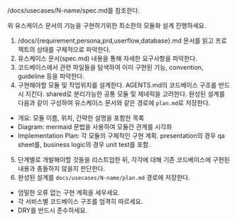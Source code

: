 /docs/usecases/N-name/spec.md를 참조한다.

위 유스케이스 문서의 기능을 구현하기위한 최소한의 모듈화 설계 진행하세요.

1. /docs/{requirement,persona,prd,userflow,database}.md 문서를 읽고 프로젝트의 상태를 구체적으로 파악한다.
2. 유스케이스 문서(spec.md) 내용을 통해 자세한 요구사항을 파악한다.
3. 코드베이스에서 관련 파일들을 탐색하여 이미 구현된 기능, convention, guideline 등을 파악한다.
4. 구현해야할 모듈 및 작업위치를 설계한다. AGENTS.md의 코드베이스 구조를 반드시 지킨다. shared로 분리가능한 공통 모듈 및 제네릭을 고려한다.
완성된 설계를 다음과 같이 구성하여 유스케이스 문서와 같은 경로에 `plan.md`로 저장한다.
- 개요: 모듈 이름, 위치, 간략한 설명을 포함한 목록
- Diagram: mermaid 문법을 사용하여 모듈간 관계를 시각화
- Implementation Plan: 각 모듈의 구체적인 구현 계획. presentation의 경우 qa sheet를, business logic의 경우 unit test를 포함.
5. 단계별로 개발해야할 것들을 리스트업한 뒤, 각각에 대해 기존 코드베이스에 구현된 내용과 충돌하지 않을지 판단한다.
6. 완성된 설계를 `docs/usecases/N-name/plan.md` 경로에 저장한다.

- 엄밀한 오류 없는 구현 계획을 세우세요.
- 각 서비스별 코드베이스 구조를 엄격히 따르세요.
- DRY를 반드시 준수하세요.